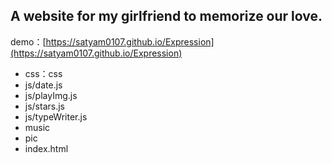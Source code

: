 ## A website for my girlfriend to memorize our love.

demo：[https://satyam0107.github.io/Expression](https://satyam0107.github.io/Expression)
  
* css：css      
* js/date.js  
* js/playImg.js  
* js/stars.js  
* js/typeWriter.js  
* music  
* pic  
* index.html
